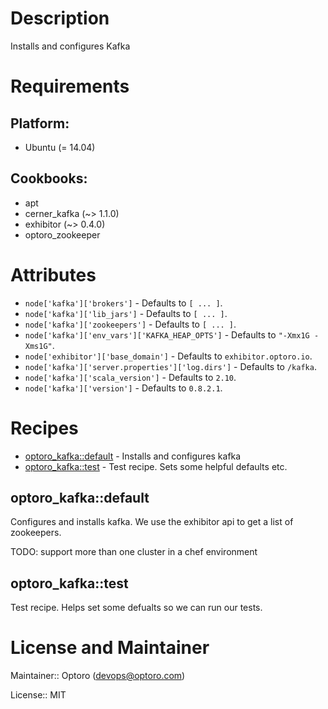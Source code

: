 # Description

Installs and configures Kafka

# Requirements

## Platform:

* Ubuntu (= 14.04)

## Cookbooks:

* apt
* cerner_kafka (~> 1.1.0)
* exhibitor (~> 0.4.0)
* optoro_zookeeper

# Attributes

* `node['kafka']['brokers']` -  Defaults to `[ ... ]`.
* `node['kafka']['lib_jars']` -  Defaults to `[ ... ]`.
* `node['kafka']['zookeepers']` -  Defaults to `[ ... ]`.
* `node['kafka']['env_vars']['KAFKA_HEAP_OPTS']` -  Defaults to `"-Xmx1G -Xms1G"`.
* `node['exhibitor']['base_domain']` -  Defaults to `exhibitor.optoro.io`.
* `node['kafka']['server.properties']['log.dirs']` -  Defaults to `/kafka`.
* `node['kafka']['scala_version']` -  Defaults to `2.10`.
* `node['kafka']['version']` -  Defaults to `0.8.2.1`.

# Recipes

* [optoro_kafka::default](#optoro_kafkadefault) - Installs and configures kafka
* [optoro_kafka::test](#optoro_kafkatest) - Test recipe.  Sets some helpful defaults etc.

## optoro_kafka::default

 Configures and installs kafka.  We use the exhibitor api to get a list of zookeepers.

TODO: support more than one cluster in a chef environment

## optoro_kafka::test

Test recipe.  Helps set some defualts so we can run our tests.

# License and Maintainer

Maintainer:: Optoro (<devops@optoro.com>)

License:: MIT
